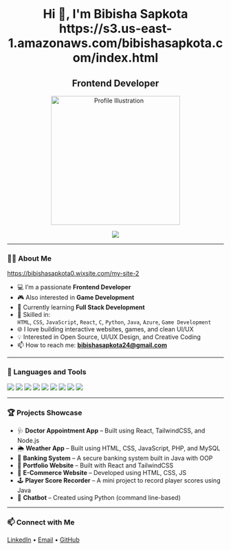 <h1 align="center">Hi 👋, I'm Bibisha Sapkota
https://s3.us-east-1.amazonaws.com/bibishasapkota.com/index.html</h1>
<h2 align="center">Frontend Developer</h3>

<p align="center">
  <img src="https://www.shutterstock.com/image-vector/vector-sketch-cartoon-illustration-fashion-600nw-1673891575.jpg" alt="Profile Illustration" width="300" />
</p>

<p align="center">
  <img src="https://readme-typing-svg.herokuapp.com/?lines=Frontend+Developer;UI/UX+Enthusiast;Game+Development+Enthusiast;HTML+%7C+CSS+%7C+JS+%7C+C;Let's+build+the+web+and+games+together!" />
</p>


---

### 👨‍💻 About Me
  https://bibishasapkota0.wixsite.com/my-site-2

- 💻 I’m a passionate **Frontend Developer**
- 🎮 Also interested in **Game Development**
- 🌱 Currently learning **Full Stack Development**
- 🧰 Skilled in:  
  `HTML`, `CSS`, `JavaScript`, `React`, `C`, `Python`, `Java`, `Azure`, `Game Development`
- 🌐 I love building interactive websites, games, and clean UI/UX
- 💡 Interested in Open Source, UI/UX Design, and Creative Coding
- 📫 How to reach me: **bibishasapkota24@gmail.com**

---

### 🚀 Languages and Tools

<p align="left">
  <img src="https://img.shields.io/badge/HTML5-E34F26?style=flat-square&logo=html5&logoColor=white" />
  <img src="https://img.shields.io/badge/CSS3-1572B6?style=flat-square&logo=css3&logoColor=white" />
  <img src="https://img.shields.io/badge/JavaScript-F7DF1E?style=flat-square&logo=javascript&logoColor=black" />
  <img src="https://img.shields.io/badge/React-61DAFB?style=flat-square&logo=react&logoColor=black" />
  <img src="https://img.shields.io/badge/C-00599C?style=flat-square&logo=c&logoColor=white" />
  <img src="https://img.shields.io/badge/Python-3776AB?style=flat-square&logo=python&logoColor=white" />
  <img src="https://img.shields.io/badge/Java-007396?style=flat-square&logo=java&logoColor=white" />
  <img src="https://img.shields.io/badge/Game%20Dev-FF69B4?style=flat-square&logo=unity&logoColor=white" />
  <img src="https://img.shields.io/badge/Azure-0089D6?style=flat-square&logo=microsoftazure&logoColor=white" />
</p>

---

### 🏆 Projects Showcase
- 🩺 **Doctor Appointment App** – Built using React, TailwindCSS, and Node.js 
- 🌦️ **Weather App** – Built using HTML, CSS, JavaScript, PHP, and MySQL  
- 🏦 **Banking System** – A secure banking system built in Java with OOP  
- 🎯 **Portfolio Website** – Built with React and TailwindCSS  
- 🛒 **E-Commerce Website** – Developed using HTML, CSS, JS    
- 🕹️ **Player Score Recorder** – A mini project to record player scores using Java  
- 🤖 **Chatbot** – Created using Python (command line-based)  


---

### 📫 Connect with Me

<p>
  <a href="https://linkedin.com/in/your-linkedin" target="_blank">LinkedIn</a> •
  <a href="mailto:bibishasapkota24@gmail.com">Email</a> •
  <a href="https://github.com/your-github-username">GitHub</a>
</p>
